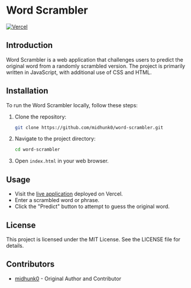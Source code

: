 # Word Scrambler

[![Vercel](https://img.shields.io/badge/Vercel-deployed-brightgreen)](https://word-scrambler-delta.vercel.app)

## Introduction
Word Scrambler is a web application that challenges users to predict the original word from a randomly scrambled version. The project is primarily written in JavaScript, with additional use of CSS and HTML.

## Installation
To run the Word Scrambler locally, follow these steps:

1. Clone the repository:
    ```bash
    git clone https://github.com/midhunk0/word-scrambler.git
    ```
2. Navigate to the project directory:
    ```bash
    cd word-scrambler
    ```
3. Open `index.html` in your web browser.

## Usage
- Visit the [live application](https://word-scrambler-delta.vercel.app) deployed on Vercel.
- Enter a scrambled word or phrase.
- Click the "Predict" button to attempt to guess the original word.

## License
This project is licensed under the MIT License. See the LICENSE file for details.

## Contributors
- [midhunk0](https://github.com/midhunk0) - Original Author and Contributor
